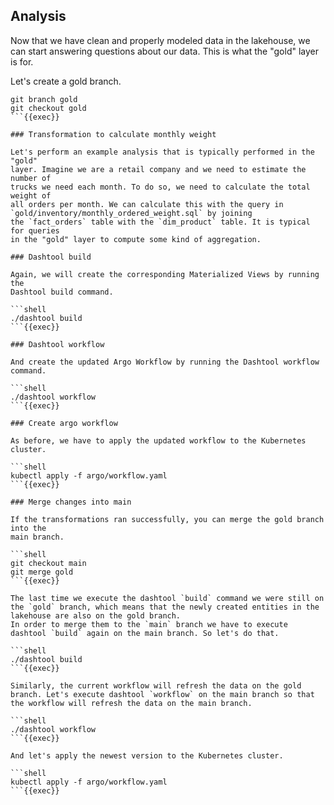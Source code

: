 ## Analysis

Now that we have clean and properly modeled data in the lakehouse, we can start
answering questions about our data. This is what the "gold" layer is for.

Let's create a gold branch.

```shell
git branch gold
git checkout gold
```{{exec}}

### Transformation to calculate monthly weight

Let's perform an example analysis that is typically performed in the "gold"
layer. Imagine we are a retail company and we need to estimate the number of
trucks we need each month. To do so, we need to calculate the total weight of
all orders per month. We can calculate this with the query in `gold/inventory/monthly_ordered_weight.sql` by joining
the `fact_orders` table with the `dim_product` table. It is typical for queries
in the "gold" layer to compute some kind of aggregation.

### Dashtool build

Again, we will create the corresponding Materialized Views by running the
Dashtool build command.

```shell
./dashtool build
```{{exec}}

### Dashtool workflow

And create the updated Argo Workflow by running the Dashtool workflow command.

```shell
./dashtool workflow
```{{exec}}
  
### Create argo workflow

As before, we have to apply the updated workflow to the Kubernetes cluster.

```shell
kubectl apply -f argo/workflow.yaml
```{{exec}}

### Merge changes into main

If the transformations ran successfully, you can merge the gold branch into the
main branch.

```shell
git checkout main
git merge gold
```{{exec}}

The last time we execute the dashtool `build` command we were still on the `gold` branch, which means that the newly created entities in the lakehouse are also on the gold branch.
In order to merge them to the `main` branch we have to execute dashtool `build` again on the main branch. So let's do that.

```shell
./dashtool build
```{{exec}}

Similarly, the current workflow will refresh the data on the gold branch. Let's execute dashtool `workflow` on the main branch so that the workflow will refresh the data on the main branch.

```shell
./dashtool workflow
```{{exec}}

And let's apply the newest version to the Kubernetes cluster.

```shell
kubectl apply -f argo/workflow.yaml
```{{exec}}
